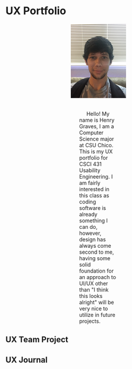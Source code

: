 # UX Portfolio
<div align="center">
  <img 
    height="200" 
    width="150" 
    src="./assets/pfp.JPG" 
  />
</div>

<br />
<p style="margin-left: 200px; margin-right: 200px">
&nbsp;&nbsp;&nbsp;&nbsp; Hello! My name is Henry Graves, I am a Computer Science major at CSU Chico.
This is my UX portfolio for CSCI 431 Usability Engineering.
I am fairly interested in this class as coding software is already something I can do, however, design
has always come second to me, having some solid foundation for an approach to UI/UX other than "I think this looks alright" 
will be very nice to utilize in future projects.
</p>

## UX Team Project


## UX Journal

